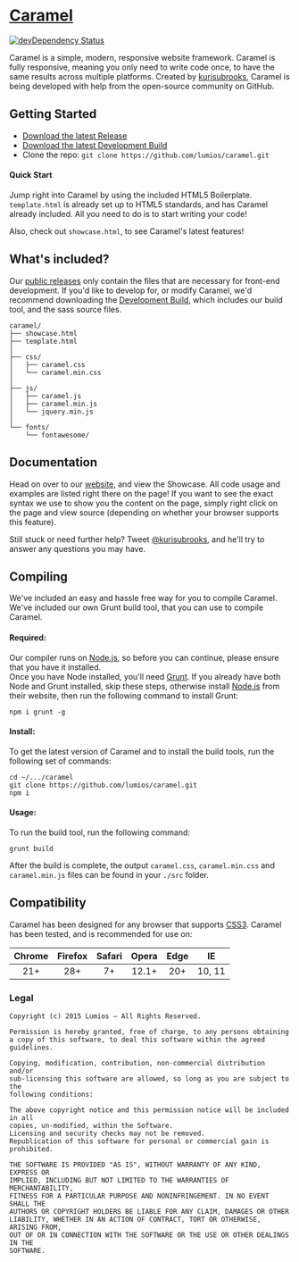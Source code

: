 # [Caramel](http://caramel.ga)

[![devDependency Status](https://david-dm.org/lumios/caramel/dev-status.svg)](https://david-dm.org/lumios/caramel#info=devDependencies)

Caramel is a simple, modern, responsive website framework. Caramel is fully responsive, meaning you only need to write code once, to have the same results across multiple platforms. Created by [kurisubrooks](https://kurisubrooks.com), Caramel is being developed with help from the open-source community on GitHub.

## Getting Started
- [Download the latest Release](https://github.com/lumios/caramel/releases)
- [Download the latest Development Build](https://github.com/lumios/caramel/archive/master.zip)
- Clone the repo: ```git clone https://github.com/lumios/caramel.git```

#### Quick Start
Jump right into Caramel by using the included HTML5 Boilerplate. `template.html` is already set up to HTML5 standards, and has Caramel already included. All you need to do is to start writing your code!

Also, check out `showcase.html`, to see Caramel's latest features!

## What's included?
Our [public releases](https://github.com/lumios/caramel/releases) only contain the files that are necessary for front-end development. If you'd like to develop for, or modify Caramel, we'd recommend downloading the [Development Build](https://github.com/lumios/caramel/archive/master.zip), which includes our build tool, and the sass source files.

```
caramel/
├── showcase.html
├── template.html
│
├── css/
│   ├── caramel.css
│   └── caramel.min.css
│
├── js/
│   ├── caramel.js
│   ├── caramel.min.js
│   └── jquery.min.js
│
└── fonts/
    └── fontawesome/
```

## Documentation
Head on over to our [website](http://caramel.ga/), and view the Showcase. All code usage and examples are listed right there on the page! If you want to see the exact syntax we use to show you the content on the page, simply right click on the page and view source (depending on whether your browser supports this feature).

Still stuck or need further help? Tweet [@kurisubrooks](https://twitter.com/kurisubrooks), and he'll try to answer any questions you may have.

## Compiling
We've included an easy and hassle free way for you to compile Caramel. We've included our own Grunt build tool, that you can use to compile Caramel.

#### Required:
Our compiler runs on [Node.js](https://nodejs.org/), so before you can continue, please ensure that you have it installed.   
Once you have Node installed, you'll need [Grunt](http://gruntjs.com/). If you already have both Node and Grunt installed, skip these steps, otherwise install [Node.js](https://nodejs.org/) from their website, then run the following command to install Grunt:
```
npm i grunt -g
```

#### Install:
To get the latest version of Caramel and to install the build tools, run the following set of commands:
```
cd ~/.../caramel
git clone https://github.com/lumios/caramel.git
npm i
```

#### Usage:
To run the build tool, run the following command:
```
grunt build
```

After the build is complete, the output `caramel.css`, `caramel.min.css` and `caramel.min.js` files can be found in your `./src` folder.

## Compatibility
Caramel has been designed for any browser that supports [CSS3](https://html5test.com/). Caramel has been tested, and is recommended for use on:

Chrome | Firefox | Safari | Opera | Edge | IE
:----: | :-----: | :----: | :---: | :--: | :-:
  21+  |   28+   |   7+   | 12.1+ |  20+ | 10, 11

### Legal
```
Copyright (c) 2015 Lumios – All Rights Reserved.

Permission is hereby granted, free of charge, to any persons obtaining
a copy of this software, to deal this software within the agreed guidelines.

Copying, modification, contribution, non-commercial distribution and/or
sub-licensing this software are allowed, so long as you are subject to the
following conditions:

The above copyright notice and this permission notice will be included in all
copies, un-modified, within the Software.
Licensing and security checks may not be removed.
Republication of this software for personal or commercial gain is prohibited.

THE SOFTWARE IS PROVIDED "AS IS", WITHOUT WARRANTY OF ANY KIND, EXPRESS OR
IMPLIED, INCLUDING BUT NOT LIMITED TO THE WARRANTIES OF MERCHANTABILITY,
FITNESS FOR A PARTICULAR PURPOSE AND NONINFRINGEMENT. IN NO EVENT SHALL THE
AUTHORS OR COPYRIGHT HOLDERS BE LIABLE FOR ANY CLAIM, DAMAGES OR OTHER
LIABILITY, WHETHER IN AN ACTION OF CONTRACT, TORT OR OTHERWISE, ARISING FROM,
OUT OF OR IN CONNECTION WITH THE SOFTWARE OR THE USE OR OTHER DEALINGS IN THE
SOFTWARE.
```
